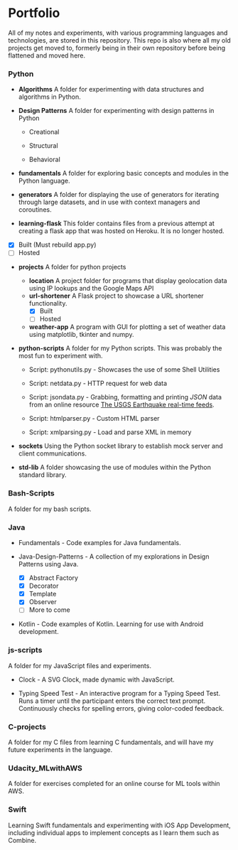 # Portfolio
All of my notes and experiments, with various programming languages and technologies, are stored in this repository. This repo is also where all my old projects get moved to, formerly being in their own repository before being flattened and moved here.

### Python

* __Algorithms__
A folder for experimenting with data structures and algorithms in Python.

* __Design Patterns__
A folder for experimenting with design patterns in Python
  * Creational

  * Structural

  * Behavioral

* __fundamentals__
A folder for exploring basic concepts and modules in the Python language. 

* __generators__
A folder for displaying the use of generators for iterating through large datasets, and in use with context managers and coroutines.

* __learning-flask__
This folder contains files from a previous attempt at creating a flask app that was hosted on Heroku. It is no longer hosted.

- [X] Built (Must rebuild app.py)
- [ ] Hosted

* __projects__
A folder for python projects
  * __location__
  A project folder for programs that display geolocation data using IP lookups and the Google Maps API
  * __url-shortener__
  A Flask project to showcase a URL shortener functionality.
    - [X] Built
    - [ ] Hosted
  * __weather-app__
  A program with GUI for plotting a set of weather data using matplotlib, tkinter and numpy.

* __python-scripts__
A folder for my Python scripts. This was probably the most fun to experiment with.
  * Script: pythonutils.py - Showcases the use of some Shell Utilities

  * Script: netdata.py - HTTP request for web data

  * Script: jsondata.py - Grabbing, formatting and printing *JSON* data from an online resource [The USGS Earthquake real-time feeds](https://earthquake.usgs.gov/earthquakes/feed/v1.0/geojson.php).

  * Script: htmlparser.py - Custom HTML parser

  * Script: xmlparsing.py - Load and parse XML in memory

* __sockets__
Using the Python socket library to establish mock server and client communications.

* __std-lib__
A folder showcasing the use of modules within the Python standard library.


### Bash-Scripts
A folder for my bash scripts.

### Java

* Fundamentals - Code examples for Java fundamentals.

* Java-Design-Patterns - A collection of my explorations in Design Patterns using Java.

	- [X] Abstract Factory
	- [X] Decorator
	- [X] Template
	- [X] Observer
	- [ ] More to come

* Kotlin - Code examples of Kotlin. Learning for use with Android development.

### js-scripts
A folder for my JavaScript files and experiments.

* Clock - A SVG Clock, made dynamic with JavaScript.

* Typing Speed Test - An interactive program for a Typing Speed Test. Runs a timer until the participant enters the correct text prompt. Continuously checks for spelling errors, giving color-coded feedback.

### C-projects 
A folder for my C files from learning C fundamentals, and will have my future experiments in the language.

### Udacity_MLwithAWS
A folder for exercises completed for an online course for ML tools within AWS.

### Swift
Learning Swift fundamentals and experimenting with iOS App Development, including individual apps to implement concepts as I learn them such as Combine.
